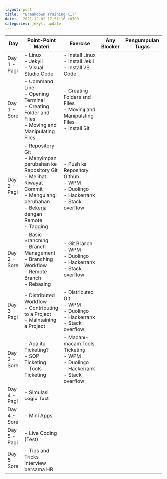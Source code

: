 ```yaml
---
layout: post
title:  "Breakdown Training KIT"
date:   2021-12-02 17:51:16 +0700
categories: jekyll update
---
```

| Day          | Point-Point Materi                                                                                                                                              | Exercise                                                                                      | Any Blocker | Pengumpulan Tugas |
| ------------ | --------------------------------------------------------------------------------------------------------------------------------------------------------------- | --------------------------------------------------------------------------------------------- | ----------- | ----------------- |
| Day 1 - Pagi | \- Linux<br>\- Jekyll<br>\- Visual Studio Code                                                                                                                  | \- Install Linux<br>\- Install Jekll<br>\- Install VS Code                                    |             |                   |
| Day 1 - Sore | \- Command Line<br>\- Opening Terminal<br>\- Creating Folder and Files<br>\- Moving and Manipulating Files                                                      | \- Creating Folders and Files<br>\- Moving and Manipulating Files<br>\- Install Git<br>       |             |                   |
| Day 2 - Pagi | \- Repository Git<br>\- Menyimpan perubahan ke Repository Git<br>\- Melihat Riwayat Commit<br>\- Mengulangi perubahan<br>\- Bekerja dengan Remote<br>\- Tagging | \- Push ke Repository Github<br>\- WPM<br>\- Duolingo<br>\- Hackerrank<br>\- Stack overflow   |             |                   |
| Day 2 - Sore | \- Basic Branching<br>\- Branch Management<br>\- Branching Workflow<br>\- Remote Branch<br>\- Rebasing                                                          | \- Git Branch<br>\- WPM<br>\- Duolingo<br>\- Hackerrank<br>\- Stack overflow                  |             |                   |
| Day 3 - Pagi | \- Distributed Workflow<br>\- Contributing to a Project<br>\- Maintaining a Project                                                                             | \- Distributed Git<br>\- WPM<br>\- Duolingo<br>\- Hackerrank<br>\- Stack overflow             |             |                   |
| Day 3 - Sore | \- Apa itu Ticketing?<br>\- SOP Ticketing<br>\- Tools Ticketing                                                                                                 | \- Macam-macam Tools Ticketing<br>\- WPM<br>\- Duolingo<br>\- Hackerrank<br>\- Stack overflow |             |                   |
| Day 4 - Pagi | \- Simulasi Logic Test                                                                                                                                          |                                                                                               |             |                   |
| Day 4 - Sore | \- Mini Apps                                                                                                                                                    |                                                                                               |             |                   |
| Day 5 - Pagi | \- Live Coding (Test)                                                                                                                                           |                                                                                               |             |                   |
| Day 5 - Sore | \- Tips and Tricks Interview bersama HR                                                                                                                         |                                                                                               |             |
